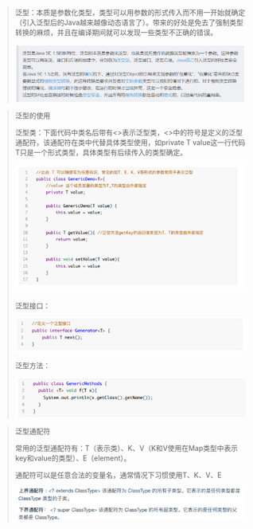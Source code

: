 > 泛型：本质是参数化类型，类型可以用参数的形式传入而不用一开始就确定（引入泛型后的Java越来越像动态语言了）。带来的好处是免去了强制类型转换的麻烦，并且在编译期间就可以发现一些类型不正确的错误。
>
> ![image-20210625112656485](image/image-20210625112656485.png)

> 泛型的使用
>
> 泛型类：下面代码中类名后带有<>表示泛型类，<>中的符号是定义的泛型通配符，该通配符在类中代替具体类型使用，如private T value这一行代码T只是一个形式类型，具体类型有后续传入的类型确定。
>
> ![image-20210625113035646](image/image-20210625113035646.png)
>
> 泛型接口：
>
> ![image-20210625113323386](image/image-20210625113323386.png)
>
> 泛型方法：
>
> ![image-20210625113335247](image/image-20210625113335247.png)

> 泛型通配符
>
> 常用的泛型通配符有：T（表示类）、K、V（K和V使用在Map类型中表示key和value的类型）、E（element）。
>
> 通配符可以是任意合法的变量名，通常情况下习惯使用T、K、V、E
>
> ![image-20210625113653948](image/image-20210625113653948.png)